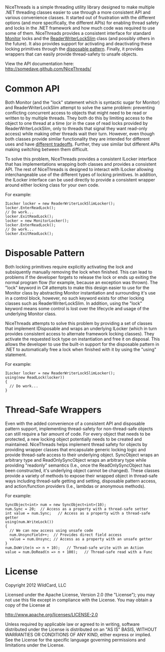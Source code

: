 NiceThreads is a simple threading utility library designed to make multiple .NET threading classes easier to use through a more consistent API and various convenience classes. It started out of frustration with the different options (and more specifically, the different APIs) for enabling thread safety and locks in the .NET framework and how much code was required to use some of them. NiceThreads provides a consistent interface for standard [Monitor](http://msdn.microsoft.com/en-us/library/system.threading.monitor.aspx) locks and the [ReaderWriterLockSlim](http://msdn.microsoft.com/en-us/library/system.threading.readerwriterlockslim.aspx) class (and possibly others in the future). It also provides support for activating and deactivating these locking primitives through the [disposable pattern](http://msdn.microsoft.com/en-us/library/system.idisposable.aspx). Finally, it provides wrappers that can easily provide thread-safety to unsafe objects.

View the API documentation here: http://somedave.github.com/NiceThreads/

Common API
===

Both Monitor (and the "lock" statement which is syntactic sugar for Monitor) and ReaderWriterLockSlim attempt to solve the same problem: preventing conflicting concurrent access to objects that might need to be read or written to by multiple threads. They both do this by limiting access to the object to one thread at a time (or in the case of read locks provided by ReaderWriterLockSlim, only to threads that signal they want read-only access) while making other threads wait their turn. However, even though both classes provide similar functionality they are intended for different uses and have [different tradeoffs](http://blogs.msdn.com/b/pedram/archive/2007/10/07/a-performance-comparison-of-readerwriterlockslim-with-readerwriterlock.aspx). Further, they use similar but different APIs making switching between them difficult.

To solve this problem, NiceThreads provides a consistent ILocker interface that has implementations wrapping both classes and provides a consistent API. The rest of NiceThreads is designed to interact with ILocker allowing interchangeable use of the different types of locking primitives. In addition, the ILocker interface can be used directly to provide a consistent wrapper around either locking class for your own code.

For example:
```
ILocker locker = new ReaderWriterLockSlimLocker();
locker.EnterReadLock();
// Do work...
locker.ExitReadLock();
locker = new MonitorLocker();
locker.EnterReadLock();
// Do work...
locker.ExitReadLock();
```

Disposable Pattern
===

Both locking primitives require explicitly activating the lock and subsiquently manually removing the lock when finished. This can lead to problems if the developer forgets to release the lock or ends up exiting the normal program flow (for example, because an exception was thrown). The "lock" keyword in C# attempts to make this design easier to use for the Monitor class by abstracting Monitor instantiation and surrounding it's use in a control block, however, no such keyword exists for other locking classes such as ReaderWriterLockSlim. In addition, using the "lock" keyword means some control is lost over the lifecycle and usage of the underlying Monitor class.

NiceThreads attempts to solve this problem by providing a set of classes that implement IDisposable and wraps an underlying ILocker (which in turn provides consistent access to alternate framework locking classes). They activate the requested lock type on instantiation and free it on disposal. This allows the developer to use the built-in support for the disposable pattern in .NET to automatically free a lock when finished with it by using the "using" statement.

For example:
```
ILocker locker = new ReaderWriterLockSlimLocker();
using(new ReadLock(locker))
{
  // Do work...
}
```

Thread-Safe Wrappers
===

Even with the added convenience of a consistent API and disposable pattern support, implementing thread-safety for non-thread-safe objects can still require a fair amount of code. For every object that needs to be protected, a new locking object potentially needs to be created and maintained. NiceThreads helps implement thread safety for objects by providing wrapper classes that encapsulate generic locking logic and provide thread-safe access to their underlying object. SyncObject<T> wraps an arbitrary type and ReadOnlySyncObject<T> wraps an arbitrary type while providing "readonly" semantics (I.e., once the ReadOnlySyncObject<T> has been constructed, it's underlying object cannot be changed). These classes provide a variety of methods to expose their wrapped object in thread-safe ways including thread-safe getting and setting, disposable pattern access, and action/function providers (I.e., lambdas or anonymous methods).

For example:
```
SyncObject<int> num = new SyncObject<int>(10);
num.Sync = 20;  // Access as a property with a thread-safe setter
int value = num.Sync;   // Access as a property with a thread-safe getter
using(num.WriteLock())
{
  // We can now access using unsafe code
  num.UnsyncField++;  // Provides direct field access
  value = num.Unsync; // Access as a property with an unsafe getter
}
num.DoWrite(n => n + 10);   // Thread-safe write with an Action
value = num.DoRead(n => n + 100);   // Thread-safe read with a Func
```

License
===

Copyright 2012 WildCard, LLC

Licensed under the Apache License, Version 2.0 (the "License"); you may not use this file except in compliance with the License. You may obtain a copy of the License at

http://www.apache.org/licenses/LICENSE-2.0

Unless required by applicable law or agreed to in writing, software distributed under the License is distributed on an "AS IS" BASIS, WITHOUT WARRANTIES OR CONDITIONS OF ANY KIND, either express or implied. See the License for the specific language governing permissions and limitations under the License.